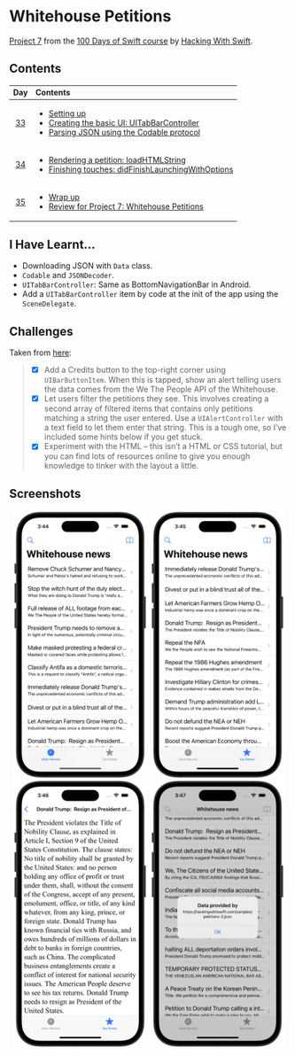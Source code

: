 # Whitehouse Petitions

[Project 7](https://www.hackingwithswift.com/read/7/overview) from the [100 Days of Swift course](https://www.hackingwithswift.com/100) by [Hacking With Swift](https://www.hackingwithswift.com/).

## Contents

|                      Day                      | Contents                                                                                                                                                                                                                                                                         |
|:---------------------------------------------:|:---------------------------------------------------------------------------------------------------------------------------------------------------------------------------------------------------------------------------------------------------------------------------------|
| [33](https://www.hackingwithswift.com/100/33) | <ul><li>[Setting up](https://www.hackingwithswift.com/read/7/1/setting-up)</li><li>[Creating the basic UI: UITabBarController](https://www.hackingwithswift.com/read/7/2)</li><li>[Parsing JSON using the Codable protocol](https://www.hackingwithswift.com/read/7/3)</li></ul> |
| [34](https://www.hackingwithswift.com/100/34) | <ul><li>[Rendering a petition: loadHTMLString](https://www.hackingwithswift.com/read/7/4)</li><li>[Finishing touches: didFinishLaunchingWithOptions](https://www.hackingwithswift.com/read/7/5)</li></ul>                                                                        | 
| [35](https://www.hackingwithswift.com/100/35) | <ul><li>[Wrap up](https://www.hackingwithswift.com/read/7/6/wrap-up)</li><li>[Review for Project 7: Whitehouse Petitions](https://www.hackingwithswift.com/review/hws/project-7-whitehouse-petitions)</li></ul>                                                                  |

## I Have Learnt...

- Downloading JSON with `Data` class.
- `Codable` and `JSONDecoder`.
- `UITabBarController`: Same as BottomNavigationBar in Android.
- Add a `UITabBarController` item by code at the init of the app using the `SceneDelegate`.

## Challenges

Taken from [here](https://www.hackingwithswift.com/read/7/6/wrap-up):

>- [x] Add a Credits button to the top-right corner using `UIBarButtonItem`. When this is tapped, show an alert telling users the data comes from the We The People API of the Whitehouse.
>- [x] Let users filter the petitions they see. This involves creating a second array of filtered items that contains only petitions matching a string the user entered. Use a `UIAlertController` with a text field to let them enter that string. This is a tough one, so I’ve included some hints below if you get stuck.
>- [x] Experiment with the HTML – this isn’t a HTML or CSS tutorial, but you can find lots of resources online to give you enough knowledge to tinker with the layout a little.

## Screenshots

<div align="center">
  <img src="./Screenshots/1.png" alt="Most recent screen" width="244">
  <img src="./Screenshots/2.png" alt="Top rated screen" width="244">
  <img src="./Screenshots/3.png" alt="Detail screen" width="244">
  <img src="./Screenshots/4.png" alt="Credits button" width="244">
</div>
